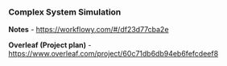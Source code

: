 ### Complex System Simulation


**Notes** - https://workflowy.com/#/df23d77cba2e

**Overleaf (Project plan)** - https://www.overleaf.com/project/60c71db6db94eb6fefcdeef8
